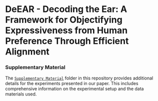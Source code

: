 # DeEAR - Decoding the Ear: A Framework for Objectifying Expressiveness from Human Preference Through Efficient Alignment


### Supplementary Material

The [`Supplementary Material`](./Supplementary%20Material/) folder in this repository provides additional details for the experiments presented in our paper. This includes comprehensive information on the experimental setup and the data materials used.